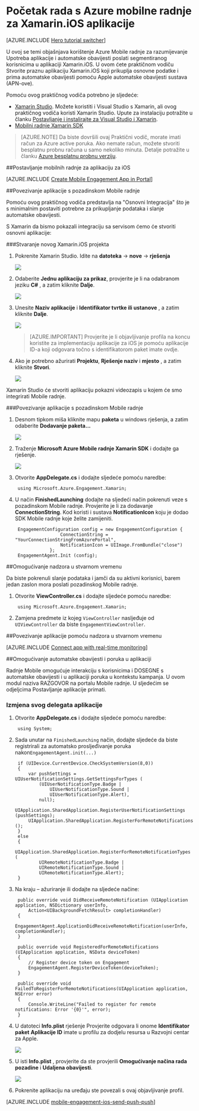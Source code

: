 <properties
    pageTitle="Početak rada s Azure mobilne radnje za Xamarin.iOS"
    description="Saznajte kako koristiti radnje Mobile Azure s analize i automatske obavijesti za Xamarin.iOS aplikacije."
    services="mobile-engagement"
    documentationCenter="xamarin"
    authors="piyushjo"
    manager="erikre"
    editor="" />

<tags
    ms.service="mobile-engagement"
    ms.workload="mobile"
    ms.tgt_pltfrm="mobile-xamarin-ios"
    ms.devlang="dotnet"
    ms.topic="hero-article"
    ms.date="08/19/2016"
    ms.author="piyushjo" />

# <a name="get-started-with-azure-mobile-engagement-for-xamarinios-apps"></a>Početak rada s Azure mobilne radnje za Xamarin.iOS aplikacije

[AZURE.INCLUDE [Hero tutorial switcher](../../includes/mobile-engagement-hero-tutorial-switcher.md)]

U ovoj se temi objašnjava korištenje Azure Mobile radnje za razumijevanje Upotreba aplikacije i automatske obavijesti poslati segmentiranog korisnicima u aplikaciji Xamarin.iOS.
U ovom ćete praktičnom vodiču Stvorite praznu aplikaciju Xamarin.iOS koji prikuplja osnovne podatke i prima automatske obavijesti pomoću Apple automatske obavijesti sustava (APN-ove).

Pomoću ovog praktičnog vodiča potrebno je sljedeće:

+ [Xamarin Studio](http://xamarin.com/studio). Možete koristiti i Visual Studio s Xamarin, ali ovog praktičnog vodiča koristi Xamarin Studio. Upute za instalaciju potražite u članku [Postavljanje i instalirajte za Visual Studio i Xamarin](https://msdn.microsoft.com/library/mt613162.aspx). 
+ [Mobilni radnje Xamarin SDK](https://www.nuget.org/packages/Microsoft.Azure.Engagement.Xamarin/)

> [AZURE.NOTE] Da biste dovršili ovaj Praktični vodič, morate imati račun za Azure active poruka. Ako nemate račun, možete stvoriti besplatnu probnu računa u samo nekoliko minuta. Detalje potražite u članku [Azure besplatnu probnu verziju](https://azure.microsoft.com/pricing/free-trial/?WT.mc_id=A0E0E5C02&amp;returnurl=http%3A%2F%2Fazure.microsoft.com%2Fen-us%2Fdocumentation%2Farticles%2Fmobile-engagement-xamarin-ios-get-started).

##<a id="setup-azme"></a>Postavljanje mobilnih radnje za aplikaciju za iOS

[AZURE.INCLUDE [Create Mobile Engagement App in Portal](../../includes/mobile-engagement-create-app-in-portal-new.md)]

##<a id="connecting-app"></a>Povezivanje aplikacije s pozadinskom Mobile radnje

Pomoću ovog praktičnog vodiča predstavlja na "Osnovni Integracija" što je s minimalnim postaviti potrebne za prikupljanje podataka i slanje automatske obavijesti.

S Xamarin da bismo pokazali integraciju sa servisom ćemo će stvoriti osnovni aplikacije:

###<a name="create-a-new-xamarinios-project"></a>Stvaranje novog Xamarin.iOS projekta

1. Pokrenite Xamarin Studio. Idite na **datoteka** -> **nove** -> **rješenja** 

    ![][1]

2. Odaberite **Jednu aplikaciju za prikaz**, provjerite je li na odabranom jeziku **C#** , a zatim kliknite **Dalje**.

    ![][2]

3. Unesite **Naziv aplikacije** i **Identifikator tvrtke ili ustanove** , a zatim kliknite **Dalje**. 

    ![][3]

    > [AZURE.IMPORTANT] Provjerite je li objavljivanje profila na koncu koristite za implementaciju aplikacije za iOS je pomoću aplikacije ID-a koji odgovara točno s identifikatorom paket imate ovdje. 

4. Ako je potrebno ažurirati **Projektu**, **Rješenje naziv** i **mjesto** , a zatim kliknite **Stvori**.

    ![][4]
 
Xamarin Studio će stvoriti aplikaciju pokazni videozapis u kojem će smo integrirati Mobile radnje. 

###<a name="connect-your-app-to-mobile-engagement-backend"></a>Povezivanje aplikacije s pozadinskom Mobile radnje

1. Desnom tipkom miša kliknite mapu **paketa** u windows rješenja, a zatim odaberite **Dodavanje paketa...**

    ![][5]

2. Traženje **Microsoft Azure Mobile radnje Xamarin SDK** i dodajte ga rješenje.  

    ![][6]
   
3. Otvorite **AppDelegate.cs** i dodajte sljedeće pomoću naredbe:

        using Microsoft.Azure.Engagement.Xamarin;

4. U način **FinishedLaunching** dodajte na sljedeći način pokrenuti veze s pozadinskom Mobile radnje. Provjerite je li za dodavanje **ConnectionString**. Kod koristi i sustava **NotificationIcon** koju je dodao SDK Mobile radnje koje želite zamijeniti. 

        EngagementConfiguration config = new EngagementConfiguration {
                        ConnectionString = "YourConnectionStringFromAzurePortal",
                        NotificationIcon = UIImage.FromBundle("close")
                    };
        EngagementAgent.Init (config);

##<a id="monitor"></a>Omogućivanje nadzora u stvarnom vremenu

Da biste pokrenuli slanje podataka i jamči da su aktivni korisnici, barem jedan zaslon mora poslati pozadinskog Mobile radnje.

1. Otvorite **ViewController.cs** i dodajte sljedeće pomoću naredbe:

        using Microsoft.Azure.Engagement.Xamarin;

2. Zamjena predmete iz kojeg `ViewController` nasljeđuje od `UIViewController` da biste `EngagementViewController`. 

##<a id="monitor"></a>Povezivanje aplikacije pomoću nadzora u stvarnom vremenu

[AZURE.INCLUDE [Connect app with real-time monitoring](../../includes/mobile-engagement-connect-app-with-monitor.md)]

##<a id="integrate-push"></a>Omogućivanje automatske obavijesti i poruka u aplikaciji

Radnje Mobile omogućuje interakciju s korisnicima i DOSEGNE s automatske obavijesti i u aplikaciji poruka u kontekstu kampanja. U ovom modul naziva RAZGOVOR na portalu Mobile radnje.
U sljedećim se odjeljcima Postavljanje aplikacije primati.

### <a name="modify-your-application-delegate"></a>Izmjena svog delegata aplikacije

1. Otvorite **AppDelegate.cs** i dodajte sljedeće pomoću naredbe:

        using System; 

2. Sada unutar na `FinishedLaunching` način, dodajte sljedeće da biste registrirali za automatsko prosljeđivanje poruka nakon`EngagementAgent.init(...)`

        if (UIDevice.CurrentDevice.CheckSystemVersion(8,0))
        {
            var pushSettings = UIUserNotificationSettings.GetSettingsForTypes (
                (UIUserNotificationType.Badge |
                    UIUserNotificationType.Sound |
                    UIUserNotificationType.Alert),
                null);
            UIApplication.SharedApplication.RegisterUserNotificationSettings (pushSettings);
            UIApplication.SharedApplication.RegisterForRemoteNotifications ();
        }
        else
        {
            UIApplication.SharedApplication.RegisterForRemoteNotificationTypes (
                UIRemoteNotificationType.Badge |
                UIRemoteNotificationType.Sound |
                UIRemoteNotificationType.Alert);
        }

3. Na kraju – ažuriranje ili dodajte na sljedeće načine:

        public override void DidReceiveRemoteNotification (UIApplication application, NSDictionary userInfo, 
            Action<UIBackgroundFetchResult> completionHandler)
        {
            EngagementAgent.ApplicationDidReceiveRemoteNotification(userInfo, completionHandler);
        }

        public override void RegisteredForRemoteNotifications (UIApplication application, NSData deviceToken)
        {
            // Register device token on Engagement
            EngagementAgent.RegisterDeviceToken(deviceToken);
        }

        public override void FailedToRegisterForRemoteNotifications(UIApplication application, NSError error)
        {
            Console.WriteLine("Failed to register for remote notifications: Error '{0}'", error);
        }

4. U datoteci **Info.plist** rješenje Provjerite odgovara li onome **Identifikator paket** **Aplikacije ID** imate u profilu za dodjelu resursa u Razvojni centar za Apple. 

    ![][7]

5. U isti **Info.plist** , provjerite da ste provjerili **Omogućivanje načina rada pozadine** i **Udaljena obavijesti**. 

    ![][8]

6. Pokrenite aplikaciju na uređaju ste povezali s ovaj objavljivanje profil. 

[AZURE.INCLUDE [mobile-engagement-ios-send-push-push](../../includes/mobile-engagement-ios-send-push.md)]

<!-- Images. -->
[1]: ./media/mobile-engagement-xamarin-ios-get-started/new-solution.png
[2]: ./media/mobile-engagement-xamarin-ios-get-started/app-type.png
[3]: ./media/mobile-engagement-xamarin-ios-get-started/configure-project-name.png
[4]: ./media/mobile-engagement-xamarin-ios-get-started/configure-project-confirm.png
[5]: ./media/mobile-engagement-xamarin-ios-get-started/add-nuget.png
[6]: ./media/mobile-engagement-xamarin-ios-get-started/add-nuget-azme.png
[7]: ./media/mobile-engagement-xamarin-ios-get-started/info-plist-confirm-bundle.png
[8]: ./media/mobile-engagement-xamarin-ios-get-started/info-plist-configure-push.png
